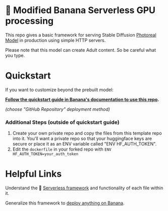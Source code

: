 
# 🍌 Modified Banana Serverless GPU processing

This repo gives a basic framework for serving Stable Diffusion [Photoreal Model](https://huggingface.co/dreamlike-art/dreamlike-photoreal-2.0) in production using simple HTTP servers.

Please note that this model can create Adult content. So be careful what you type. 

# Quickstart

If you want to customize beyond the prebuilt model:

**[Follow the quickstart guide in Banana's documentation to use this repo](https://docs.banana.dev/banana-docs/quickstart).** 

*(choose "GitHub Repository" deployment method)*

### Additional Steps (outside of quickstart guide)

1. Create your own private repo and copy the files from this template repo into it. You'll want a private repo so that your huggingface keys are secure or place it as an ENV variable called "ENV HF_AUTH_TOKEN".
2. Edit the `dockerfile` in your forked repo with `ENV HF_AUTH_TOKEN=your_auth_token`


# Helpful Links
Understand the 🍌 [Serverless framework](https://docs.banana.dev/banana-docs/core-concepts/inference-server/serverless-framework) and functionality of each file within it.

Generalize this framework to [deploy anything on Banana](https://docs.banana.dev/banana-docs/resources/how-to-serve-anything-on-banana).


<br>


